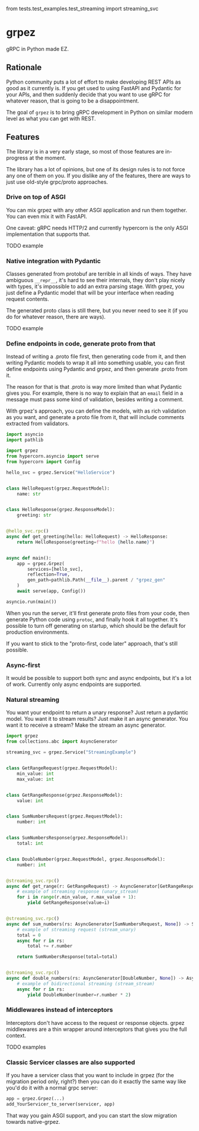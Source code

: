 from tests.test_examples.test_streaming import streaming_svc

# grpez

gRPC in Python made EZ.

## Rationale

Python community puts a lot of effort to make developing REST APIs as good as
it currently is. If you get used to using FastAPI and Pydantic for your APIs, and then
suddenly decide that you want to use gRPC for whatever reason, that is going to be a disappointment.

The goal of `grpez` is to bring gRPC development in Python on similar modern level
as what you can get with REST.


## Features

The library is in a very early stage, so most of those features are in-progress at the moment.

The library has a lot of opinions, but one of its design rules is to not force any one of them on you.
If you dislike any of the features, there are ways to just use old-style grpc/proto approaches.

### Drive on top of ASGI

You can mix grpez with any other ASGI application and run them together. You can even mix it with FastAPI.

One caveat: gRPC needs HTTP/2 and currently hypercorn is the only ASGI implementation
that supports that.

TODO example

### Native integration with Pydantic

Classes generated from protobuf are terrible in all kinds of ways. They have
ambiguous `__repr__`, it's hard to see their internals, they don't play nicely with
types, it's impossible to add an extra parsing stage. With grpez, you just define a Pydantic
model that will be your interface when reading request contents. 

The generated proto class is still there, but you never need to see it (if you do for whatever reason,
there are ways).

TODO example


### Define endpoints in code, generate proto from that

Instead of writing a .proto file first, then generating code from it, and then writing Pydantic
models to wrap it all into something usable, you can first define endpoints using Pydantic and grpez,
and then generate .proto from it.

The reason for that is that .proto is way more limited than what Pydantic gives you. For example,
there is no way to explain that an `email` field in a message must pass some kind of validation, besides writing 
a comment.

With grpez's approach, you can define the models, with as rich validation as you want,
and generate a proto file from it, that will include comments extracted from validators.

```python
import asyncio
import pathlib

import grpez
from hypercorn.asyncio import serve
from hypercorn import Config

hello_svc = grpez.Service("HelloService")


class HelloRequest(grpez.RequestModel):
    name: str


class HelloResponse(grpez.ResponseModel):
    greeting: str


@hello_svc.rpc()
async def get_greeting(hello: HelloRequest) -> HelloResponse:
    return HelloResponse(greeting=f"hello {hello.name}")


async def main():
    app = grpez.Grpez(
        services=[hello_svc], 
        reflection=True, 
        gen_path=pathlib.Path(__file__).parent / "grpez_gen"
    )
    await serve(app, Config())

asyncio.run(main())
```

When you run the server, it'll first generate proto files from your code, then generate
Python code using `protoc`, and finally hook it all together. It's possible to turn off generating
on startup, which should be the default for production environments.

If you want to stick to the "proto-first, code later" approach, that's still possible.


### Async-first

It would be possible to support both sync and async endpoints, but it's a lot of work.
Currently only async endpoints are supported.

### Natural streaming

You want your endpoint to return a unary response? Just return a pydantic model.
You want it to stream results? Just make it an async generator. You want it to receive a stream?
Make the stream an async generator.

```python
import grpez
from collections.abc import AsyncGenerator

streaming_svc = grpez.Service("StreamingExample")


class GetRangeRequest(grpez.RequestModel):
    min_value: int
    max_value: int


class GetRangeResponse(grpez.ResponseModel):
    value: int


class SumNumbersRequest(grpez.RequestModel):
    number: int


class SumNumbersResponse(grpez.ResponseModel):
    total: int


class DoubleNumber(grpez.RequestModel, grpez.ResponseModel):
    number: int


@streaming_svc.rpc()
async def get_range(r: GetRangeRequest) -> AsyncGenerator[GetRangeResponse, None]:
    # example of streaming response (unary_stream)
    for i in range(r.min_value, r.max_value + 1):
        yield GetRangeResponse(value=i)


@streaming_svc.rpc()
async def sum_numbers(rs: AsyncGenerator[SumNumbersRequest, None]) -> SumNumbersResponse:
    # example of streaming request (stream_unary)
    total = 0
    async for r in rs:
        total += r.number

    return SumNumbersResponse(total=total)


@streaming_svc.rpc()
async def double_numbers(rs: AsyncGenerator[DoubleNumber, None]) -> AsyncGenerator[DoubleNumber, None]:
    # example of bidirectional streaming (stream_stream)
    async for r in rs:
        yield DoubleNumber(number=r.number * 2)
```


### Middlewares instead of interceptors

Interceptors don't have access to the request or response objects. grpez middlewares are
a thin wrapper around interceptors that gives you the full context.

TODO examples


### Classic Servicer classes are also supported

If you have a servicer class that you want to include in grpez (for the migration period only, right?)
then you can do it exactly the same way like you'd do it with a normal grpc server:

```python
app = grpez.Grpez(...)
add_YourServicer_to_server(servicer, app)
```

That way you gain ASGI support, and you can start the slow migration towards native-grpez.